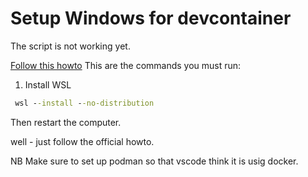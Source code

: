 # Setup Windows for devcontainer

The script is not working yet.


[Follow this howto](https://podman-desktop.io/docs/installation/windows-install)
This are the commands you must run:


1. Install WSL

```cmd
 wsl --install --no-distribution
```
Then restart the computer.

well - just follow the official howto.

NB
Make sure to set up podman so that vscode think it is usig docker.
